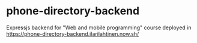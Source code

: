 # phone-directory-backend

Expressjs backend for "Web and mobile programming" course
deployed in https://phone-directory-backend.ilarilahtinen.now.sh/
